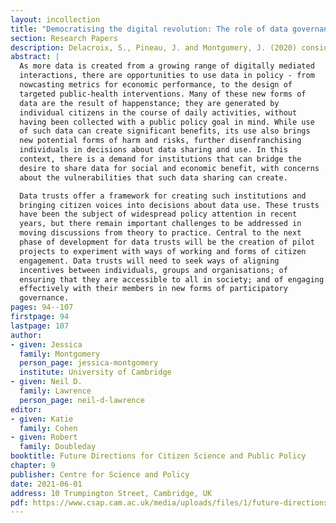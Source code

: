 ```yaml
---
layout: incollection
title: "Democratising the digital revolution: The role of data governance"
section: Research Papers
description: Delacroix, S., Pineau, J. and Montgomery, J. (2020) consider how data trusts can support AI systems that benefit humanity (in Reflections on AI for Humanity, Braunschweig & Ghallab (eds.), Springer, Forthcoming).
abstract: |
  As more data is created from a growing range of digitally mediated
  interactions, there are opportunities to use data in policy - from
  nowcasting metrics for economic performance, to the design of
  targeted public-health interventions. Many of these new forms of
  data are the result of happenstance; they are generated by
  individual citizens in the course of daily activities, without
  having been collected with a public policy goal in mind. While use
  of such data can create significant benefits, its use also brings
  new potential forms of harm and risks, further disenfranchising
  individuals in decisions about data sharing and use. In this
  context, there is a demand for institutions that can bridge the
  desire to share data for social and economic benefit, with concerns
  about the vulnerabilities that such data sharing can create.

  Data trusts offer a framework for creating such institutions and
  bringing citizen voices into decisions about data use. These trusts
  have been the subject of widespread policy attention in recent
  years, but there remain important challenges to be addressed in
  moving discussions from theory to practice. Central to the next
  phase of development for data trusts will be the creation of pilot
  projects to experiment with ways of working and forms of citizen
  engagement. Data trusts will need to seek ways of aligning
  incentives between individuals, groups and organisations; of
  ensuring that they are accessible to all in society; and of engaging
  effectively with their members in new forms of participatory
  governance.
pages: 94--107
firstpage: 94
lastpage: 107
author:
- given: Jessica
  family: Montgomery
  person_page: jessica-montgomery
  institute: University of Cambridge
- given: Neil D.
  family: Lawrence
  person_page: neil-d-lawrence
editor:
- given: Katie
  family: Cohen
- given: Robert
  family: Doubleday
booktitle: Future Directions for Citizen Science and Public Policy
chapter: 9
publisher: Centre for Science and Policy
date: 2021-06-01
address: 10 Trumpington Street, Cambridge, UK
pdf: https://www.csap.cam.ac.uk/media/uploads/files/1/future-directions-for-citizen-science-and-public-policy-web-v6.pdf
---
```

